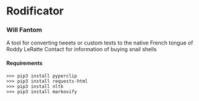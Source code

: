 # Rodificator
### Will Fantom

A tool for converting tweets or custom texts to the native French tongue of Roddy LeRatte
Contact for information of buying snail shells

#### Requirements
    >>> pip3 install pyperclip
    >>> pip3 install requests-html
    >>> pip3 install nltk
    >>> pip3 install markovify

